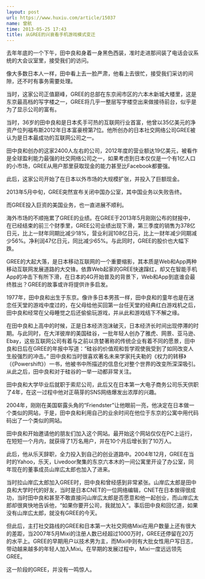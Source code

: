 ```yaml
---
layout: post
url: https://www.huxiu.com/article/15037
name: 曾航
time: 2013-05-25 17:43
title: 从GREE的兴衰看手机游戏模式变迁
---
```

去年年底的一个下午，田中良和身着一身黑色西装，准时走进那间装了电话会议系统的大会议室里，接受我们的访问。

像大多数日本人一样，田中看上去一脸严肃，他看上去很忙，接受我们采访的间隙，还不时有事务需要处理。

当时，这家公司正值巅峰，GREE的总部在东京闹市区的六本木新城大楼里，这是东京最高档的写字楼之一，GREE将几乎一整层写字楼空出来做接待前台，似乎是为了显示公司的富有。

当时，36岁的田中良和是日本炙手可热的互联网行业首富，他曾以35亿美元的净资产位列福布斯2012年日本富豪榜第7位。他所创办的日本社交网络公司GREE被认为是日本最成功的互联网公司之一。

田中良和创办的这家2400人左右的公司，2012年度的营业额达19亿美元，被看作是全球盈利能力最强的社交网络公司之一，如果考虑到日本仅仅是一个有1亿人口的小市场，GREE从用户那里获取现金的能力甚至比Facebook都要强。

此后，这家公司开始了在日本以外市场的大规模扩张，并投入了巨额现金。

2013年5月中旬，GREE突然宣布关闭中国办公室，其中国业务以失败告终。

而GREE投入巨资的美国业务，也一直进展不顺利。

海外市场的不顺拖累了GREE的业绩。在GREE于2013年5月刚刚公布的财报中，在已经结束的前三个财季里，GREE公司业绩出现下滑，第三季度的销售为378亿日元，比上一财年同期比减少18%，营业利润108亿日元，比上一财年减少同期减少56%。净利润47亿日元，同比减少65%。与此同时，GREE的股价也大幅下跌。

GREE的大起大落，是日本移动互联网的一个重要缩影，其本质是Web和App两种移动互联网发展道路的大交锋。依靠Web起家的GREE快速蹿红，却又在智能手机App的冲击下有所下滑，在日本的4G开始普及的背景下，Web和App到底谁会最终胜出？GREE的故事或许将提供许多启发。

1977年，田中良和出生于东京。像许多日本男孩一样，田中良和的童年也是在迷恋任天堂的游戏中度过的，在父母给他买回第一台任天堂的经典红白游戏机之后，田中良和经常在父母睡觉之后还偷偷玩游戏，并从此和游戏结下不解之缘。

在田中良和上高中的时候，正是日本经济泡沫破灭，日本经济长时间出现停滞的时期。与此同时，在大洋彼岸的美国硅谷，一批年轻人创办了雅虎、网景、亚马逊、Ebay，这些互联网公司有着与之前以贪婪著称的传统企业有着不同的愿景，田中良和日后在GREE的年报中写道：“硅谷的价值观和哲学观使我受到了如同改变人生般强烈的冲击。” 田中良和当时很喜欢著名未来学家托夫勒的《权力的转移》（《Powershift》）一书，他被书中所描述的信息化对整个世界的改变所深深吸引。从此之后，田中良和对于硅谷的一举一动都非常关注。

田中良和大学毕业后就职于索尼公司，此后又在日本第一大电子商务公司乐天供职了4年，在这一过程中他对正萌芽的SNS网络爆发出浓厚的兴趣。

2004年，刚刚在美国崭露头角的“Friendster”让他眼前一亮，他决定在日本做一个类似的网站，于是，田中良和利用自己的业余时间在他位于东京的公寓中用代码码出了一个类似的网站。

田中良和开始邀请他的朋友们加入这个网站。最开始这个网站仅仅在PC上运行，在短短一个月内，就获得了1万名用户，并在10个月后增长到了10万人。

此后，他从乐天辞职，全力投入到自己的创业道路中。2004年12月，GREE在当时的Yahoo，乐天，Livedoor聚集的东京六本木的一间公寓里开设了办公室，同年现在的董事成员山岸広太郎也加入了进来。

当时拉山岸広太郎加入GREE时，田中良和曾经感到非常紧张。山岸広太郎是田中良和大学时代的好友，当时是日本CNET的一位网络编辑，CNET在日本做得很成功，当时田中良和甚至不敢直接问山岸広太郎是否愿意和他一起创业，而山岸広太郎却很爽快地告诉他，“如果你要开公司，我就加入”。事后田中良和回忆道，如果没有山岸広太郎，就没有GREE的今天。

但此后，主打社交路线的GREE和日本第一大社交网络Mixi在用户数量上还有很大的差距，当2007年5月Mixi的注册人数已经超过1000万时，GREE还停留在20万的水平上。GREE的早期用户以技术男为主，而Mixi中则有大批女性用户写日志，带动越来越多的年轻人加入Mixi。在早期的发展过程中，Mixi一度远远领先GREE。

这一阶段的GREE，并没有一鸣惊人。

